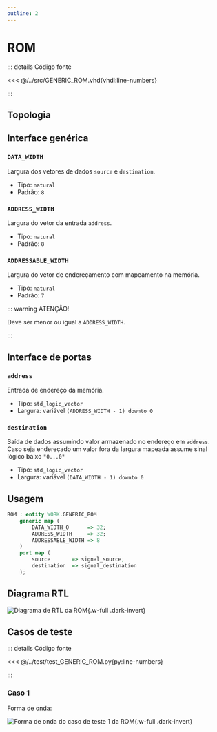 ```yaml
---
outline: 2
---
```


# ROM

::: details Código fonte <a href="https://github.com/pfeinsper/24a-CTI-RISCV/blob/main/src/GENERIC_ROM.vhd" target="blank" style="float:right"><Badge type="tip" text="GENERIC_ROM.vhd &boxbox;" /></a>

<<< @/../src/GENERIC_ROM.vhd{vhdl:line-numbers}

:::

## Topologia

<pan-container selector=".mermaid">

<!--@include: @/.includes/generic_rom-topology.md-->

</pan-container>

## Interface genérica

### `DATA_WIDTH` <Badge type="neutral" text="GENERIC" />

Largura dos vetores de dados `source` e `destination`.

- Tipo: `natural`
- Padrão: `8`

### `ADDRESS_WIDTH` <Badge type="neutral" text="GENERIC" />

Largura do vetor da entrada `address`.

- Tipo: `natural`
- Padrão: `8`

### `ADDRESSABLE_WIDTH` <Badge type="neutral" text="GENERIC" />

Largura do vetor de endereçamento com mapeamento na memória.

- Tipo: `natural`
- Padrão: `7`

::: warning ATENÇÃO!

Deve ser menor ou igual a `ADDRESS_WIDTH`.

:::

## Interface de portas

### `address` <Badge type="success" text="INPUT" />

Entrada de endereço da memória.

- Tipo: `std_logic_vector`
- Largura: variável `(ADDRESS_WIDTH - 1) downto 0`

### `destination` <Badge type="danger" text="OUTPUT" />

Saída de dados assumindo valor armazenado no endereço em `address`. Caso seja
endereçado um valor fora da largura mapeada assume sinal lógico baixo `"0...0"`

- Tipo: `std_logic_vector`
- Largura: variável `(DATA_WIDTH - 1) downto 0`

## Usagem

```vhdl
ROM : entity WORK.GENERIC_ROM
    generic map (
        DATA_WIDTH_0      => 32;
        ADDRESS_WIDTH     => 32;
        ADDRESSABLE_WIDTH => 8
    )
    port map (
        source       => signal_source,
        destination  => signal_destination
    );
```

## Diagrama RTL

<pan-container>

![Diagrama de RTL da ROM](/images/reference/components/generic_rom_netlist.svg){.w-full .dark-invert}

</pan-container>

## Casos de teste

::: details Código fonte <a href="https://github.com/pfeinsper/24a-CTI-RISCV/blob/main/test/test_GENERIC_ROM.py" target="blank" style="float:right"><Badge type="tip" text="test_GENERIC_ROM.py &boxbox;" /></a>

<<< @/../test/test_GENERIC_ROM.py{py:line-numbers}

:::

### Caso 1 <Badge type="info" text="tb_GENERIC_ROM_case_1" />

Forma de onda:

<pan-container :grid="false">

![Forma de onda do caso de teste 1 da ROM](/images/reference/components/tb_generic_rom_case_1.svg){.w-full .dark-invert}

</pan-container>
